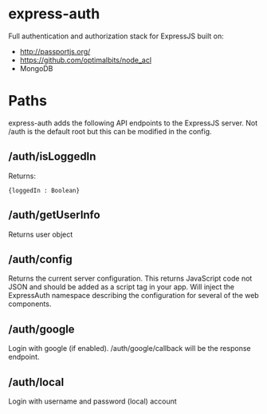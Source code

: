 # express-auth

Full authentication and authorization stack for ExpressJS built on:

 - http://passportjs.org/
 - https://github.com/optimalbits/node_acl
 - MongoDB

# Paths

express-auth adds the following API endpoints to the ExpressJS server.  Not /auth
is the default root but this can be modified in the config.

## /auth/isLoggedIn

Returns:
```
{loggedIn : Boolean}
```

## /auth/getUserInfo

Returns user object

## /auth/config

Returns the current server configuration.  This returns JavaScript code not JSON
and should be added as a script tag in your app.  Will inject the ExpressAuth
namespace describing the configuration for several of the web components.

## /auth/google

Login with google (if enabled).  /auth/google/callback will be the response endpoint.

## /auth/local

Login with username and password (local) account
